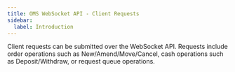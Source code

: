```yaml
---
title: OMS WebSocket API - Client Requests
sidebar:
  label: Introduction
---
```


Client requests can be submitted over the WebSocket API. Requests include order operations such as New/Amend/Move/Cancel, cash operations such as Deposit/Withdraw, or request queue operations.
